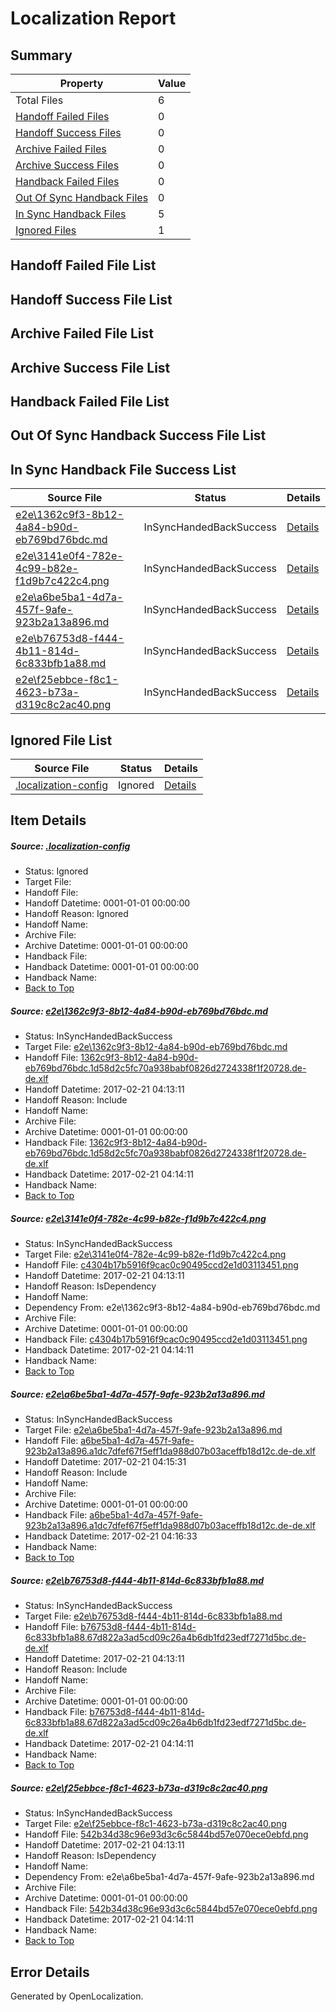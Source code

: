 # <a name='report-top'></a> Localization Report

## Summary
 Property | Value 
 -------- | ----- 
 Total Files | 6
[ Handoff Failed Files ](#handoff-failed-list)| 0
[ Handoff Success Files ](#handoff-success-list)| 0
[ Archive Failed Files ](#archive-failed-list)| 0
[ Archive Success Files ](#archive-success-list)| 0
[ Handback Failed Files ](#handback-failed-list)| 0
[ Out Of Sync Handback Files ](#outofsync-handback-success-list)| 0
[ In Sync Handback Files ](#insync-handback-success-list)| 5
[ Ignored Files ](#ignored-list)| 1

## <a name='handoff-failed-list'></a> Handoff Failed File List

## <a name='handoff-success-list'></a> Handoff Success File List

## <a name='archive-failed-list'></a> Archive Failed File List

## <a name='archive-success-list'></a> Archive Success File List

## <a name='handback-failed-list'></a> Handback Failed File List

## <a name='outofsync-handback-success-list'></a> Out Of Sync Handback Success File List

## <a name='insync-handback-success-list'></a> In Sync Handback File Success List
 Source File | Status | Details 
 ----------- | ------ | ------- 
 [e2e\1362c9f3-8b12-4a84-b90d-eb769bd76bdc.md](https://github.com/OpenLocalizationTestOrg/ol-test4/blob/c0ebb272bf623b169e013a85d9021d744d385b58/e2e/1362c9f3-8b12-4a84-b90d-eb769bd76bdc.md) | InSyncHandedBackSuccess | [Details](#5705f04ae4c77a00017924e26f35889db2077d8d1)
 [e2e\3141e0f4-782e-4c99-b82e-f1d9b7c422c4.png](https://github.com/OpenLocalizationTestOrg/ol-test4/blob/c0ebb272bf623b169e013a85d9021d744d385b58/e2e/3141e0f4-782e-4c99-b82e-f1d9b7c422c4.png) | InSyncHandedBackSuccess | [Details](#c4304b17b5916f9cac0c90495ccd2e1d031134512)
 [e2e\a6be5ba1-4d7a-457f-9afe-923b2a13a896.md](https://github.com/OpenLocalizationTestOrg/ol-test4/blob/73360c0c1d606de3ed58dd92fd1a320702c32f21/e2e/a6be5ba1-4d7a-457f-9afe-923b2a13a896.md) | InSyncHandedBackSuccess | [Details](#76f77ba6b226b9af91ece4d51ef7c28e97aab8513)
 [e2e\b76753d8-f444-4b11-814d-6c833bfb1a88.md](https://github.com/OpenLocalizationTestOrg/ol-test4/blob/c0ebb272bf623b169e013a85d9021d744d385b58/e2e/b76753d8-f444-4b11-814d-6c833bfb1a88.md) | InSyncHandedBackSuccess | [Details](#4e88fed653c16fcd3995d7fd38b0c50ec7a63f584)
 [e2e\f25ebbce-f8c1-4623-b73a-d319c8c2ac40.png](https://github.com/OpenLocalizationTestOrg/ol-test4/blob/c0ebb272bf623b169e013a85d9021d744d385b58/e2e/f25ebbce-f8c1-4623-b73a-d319c8c2ac40.png) | InSyncHandedBackSuccess | [Details](#542b34d38c96e93d3c6c5844bd57e070ece0ebfd5)

## <a name='ignored-list'></a> Ignored File List
 Source File | Status | Details 
 ----------- | ------ | ------- 
 [.localization-config](https://github.com/OpenLocalizationTestOrg/ol-test4/blob/73360c0c1d606de3ed58dd92fd1a320702c32f21/.localization-config) | Ignored | [Details](#cb0632cf59c1387fc1742bfb9fa3c47f87e2e5c90)

## Item Details
##### <a name='cb0632cf59c1387fc1742bfb9fa3c47f87e2e5c90'></a> Source: [.localization-config](https://github.com/OpenLocalizationTestOrg/ol-test4/blob/73360c0c1d606de3ed58dd92fd1a320702c32f21/.localization-config)
* Status: Ignored
* Target File: 
* Handoff File: 
* Handoff Datetime: 0001-01-01 00:00:00
* Handoff Reason: Ignored
* Handoff Name: 
* Archive File: 
* Archive Datetime: 0001-01-01 00:00:00
* Handback File: 
* Handback Datetime: 0001-01-01 00:00:00
* Handback Name: 
* [Back to Top](#report-top)

##### <a name='5705f04ae4c77a00017924e26f35889db2077d8d1'></a> Source: [e2e\1362c9f3-8b12-4a84-b90d-eb769bd76bdc.md](https://github.com/OpenLocalizationTestOrg/ol-test4/blob/c0ebb272bf623b169e013a85d9021d744d385b58/e2e/1362c9f3-8b12-4a84-b90d-eb769bd76bdc.md)
* Status: InSyncHandedBackSuccess
* Target File: [e2e\1362c9f3-8b12-4a84-b90d-eb769bd76bdc.md](https://github.com/OpenLocalizationTestOrg/ol-test4-dede/blob/9245955212654c411906e6905c428d846b5acb27/e2e/1362c9f3-8b12-4a84-b90d-eb769bd76bdc.md)
* Handoff File: [1362c9f3-8b12-4a84-b90d-eb769bd76bdc.1d58d2c5fc70a938babf0826d2724338f1f20728.de-de.xlf](https://github.com/OpenLocalizationTestOrg/ol-test4-handoff/blob/bd2ad7c82354357098e53659e27644c2e8682185/ol-handoff/OpenLocalizationTestOrg/ol-test4-dede/xinjiang/ht/1362c9f3-8b12-4a84-b90d-eb769bd76bdc.1d58d2c5fc70a938babf0826d2724338f1f20728.de-de.xlf)
* Handoff Datetime: 2017-02-21 04:13:11
* Handoff Reason: Include
* Handoff Name: 
* Archive File: 
* Archive Datetime: 0001-01-01 00:00:00
* Handback File: [1362c9f3-8b12-4a84-b90d-eb769bd76bdc.1d58d2c5fc70a938babf0826d2724338f1f20728.de-de.xlf](https://github.com/OpenLocalizationTestOrg/ol-test4-handback/blob/7e0980fecac8dfd96ed53222063fd8005b40b108/ol-handback/OpenLocalizationTestOrg/ol-test4-dede/xinjiang/ht/1362c9f3-8b12-4a84-b90d-eb769bd76bdc.1d58d2c5fc70a938babf0826d2724338f1f20728.de-de.xlf)
* Handback Datetime: 2017-02-21 04:14:11
* Handback Name: 
* [Back to Top](#report-top)

##### <a name='c4304b17b5916f9cac0c90495ccd2e1d031134512'></a> Source: [e2e\3141e0f4-782e-4c99-b82e-f1d9b7c422c4.png](https://github.com/OpenLocalizationTestOrg/ol-test4/blob/c0ebb272bf623b169e013a85d9021d744d385b58/e2e/3141e0f4-782e-4c99-b82e-f1d9b7c422c4.png)
* Status: InSyncHandedBackSuccess
* Target File: [e2e\3141e0f4-782e-4c99-b82e-f1d9b7c422c4.png](https://github.com/OpenLocalizationTestOrg/ol-test4-dede/blob/9245955212654c411906e6905c428d846b5acb27/e2e/3141e0f4-782e-4c99-b82e-f1d9b7c422c4.png)
* Handoff File: [c4304b17b5916f9cac0c90495ccd2e1d03113451.png](https://github.com/OpenLocalizationTestOrg/ol-test4-handoff/blob/bd2ad7c82354357098e53659e27644c2e8682185/ol-handoff/OpenLocalizationTestOrg/ol-test4-dede/xinjiang/ht/c4304b17b5916f9cac0c90495ccd2e1d03113451.png)
* Handoff Datetime: 2017-02-21 04:13:11
* Handoff Reason: IsDependency
* Handoff Name: 
* Dependency From: e2e\1362c9f3-8b12-4a84-b90d-eb769bd76bdc.md
* Archive File: 
* Archive Datetime: 0001-01-01 00:00:00
* Handback File: [c4304b17b5916f9cac0c90495ccd2e1d03113451.png](https://github.com/OpenLocalizationTestOrg/ol-test4-handback/blob/7e0980fecac8dfd96ed53222063fd8005b40b108/ol-handback/OpenLocalizationTestOrg/ol-test4-dede/xinjiang/ht/c4304b17b5916f9cac0c90495ccd2e1d03113451.png)
* Handback Datetime: 2017-02-21 04:14:11
* Handback Name: 
* [Back to Top](#report-top)

##### <a name='76f77ba6b226b9af91ece4d51ef7c28e97aab8513'></a> Source: [e2e\a6be5ba1-4d7a-457f-9afe-923b2a13a896.md](https://github.com/OpenLocalizationTestOrg/ol-test4/blob/73360c0c1d606de3ed58dd92fd1a320702c32f21/e2e/a6be5ba1-4d7a-457f-9afe-923b2a13a896.md)
* Status: InSyncHandedBackSuccess
* Target File: [e2e\a6be5ba1-4d7a-457f-9afe-923b2a13a896.md](https://github.com/OpenLocalizationTestOrg/ol-test4-dede/blob/59db19e602b74af19e1d7af31480d918009eefc5/e2e/a6be5ba1-4d7a-457f-9afe-923b2a13a896.md)
* Handoff File: [a6be5ba1-4d7a-457f-9afe-923b2a13a896.a1dc7dfef67f5eff1da988d07b03aceffb18d12c.de-de.xlf](https://github.com/OpenLocalizationTestOrg/ol-test4-handoff/blob/4d4e141def248d7b84f65581da33d15d8be7c87a/ol-handoff/OpenLocalizationTestOrg/ol-test4-dede/xinjiang/ht/a6be5ba1-4d7a-457f-9afe-923b2a13a896.a1dc7dfef67f5eff1da988d07b03aceffb18d12c.de-de.xlf)
* Handoff Datetime: 2017-02-21 04:15:31
* Handoff Reason: Include
* Handoff Name: 
* Archive File: 
* Archive Datetime: 0001-01-01 00:00:00
* Handback File: [a6be5ba1-4d7a-457f-9afe-923b2a13a896.a1dc7dfef67f5eff1da988d07b03aceffb18d12c.de-de.xlf](https://github.com/OpenLocalizationTestOrg/ol-test4-handback/blob/5e71abf08f4f943adf32c599588de37a1ae5fc59/ol-handback/OpenLocalizationTestOrg/ol-test4-dede/xinjiang/ht/a6be5ba1-4d7a-457f-9afe-923b2a13a896.a1dc7dfef67f5eff1da988d07b03aceffb18d12c.de-de.xlf)
* Handback Datetime: 2017-02-21 04:16:33
* Handback Name: 
* [Back to Top](#report-top)

##### <a name='4e88fed653c16fcd3995d7fd38b0c50ec7a63f584'></a> Source: [e2e\b76753d8-f444-4b11-814d-6c833bfb1a88.md](https://github.com/OpenLocalizationTestOrg/ol-test4/blob/c0ebb272bf623b169e013a85d9021d744d385b58/e2e/b76753d8-f444-4b11-814d-6c833bfb1a88.md)
* Status: InSyncHandedBackSuccess
* Target File: [e2e\b76753d8-f444-4b11-814d-6c833bfb1a88.md](https://github.com/OpenLocalizationTestOrg/ol-test4-dede/blob/9245955212654c411906e6905c428d846b5acb27/e2e/b76753d8-f444-4b11-814d-6c833bfb1a88.md)
* Handoff File: [b76753d8-f444-4b11-814d-6c833bfb1a88.67d822a3ad5cd09c26a4b6db1fd23edf7271d5bc.de-de.xlf](https://github.com/OpenLocalizationTestOrg/ol-test4-handoff/blob/bd2ad7c82354357098e53659e27644c2e8682185/ol-handoff/OpenLocalizationTestOrg/ol-test4-dede/xinjiang/ht/b76753d8-f444-4b11-814d-6c833bfb1a88.67d822a3ad5cd09c26a4b6db1fd23edf7271d5bc.de-de.xlf)
* Handoff Datetime: 2017-02-21 04:13:11
* Handoff Reason: Include
* Handoff Name: 
* Archive File: 
* Archive Datetime: 0001-01-01 00:00:00
* Handback File: [b76753d8-f444-4b11-814d-6c833bfb1a88.67d822a3ad5cd09c26a4b6db1fd23edf7271d5bc.de-de.xlf](https://github.com/OpenLocalizationTestOrg/ol-test4-handback/blob/7e0980fecac8dfd96ed53222063fd8005b40b108/ol-handback/OpenLocalizationTestOrg/ol-test4-dede/xinjiang/ht/b76753d8-f444-4b11-814d-6c833bfb1a88.67d822a3ad5cd09c26a4b6db1fd23edf7271d5bc.de-de.xlf)
* Handback Datetime: 2017-02-21 04:14:11
* Handback Name: 
* [Back to Top](#report-top)

##### <a name='542b34d38c96e93d3c6c5844bd57e070ece0ebfd5'></a> Source: [e2e\f25ebbce-f8c1-4623-b73a-d319c8c2ac40.png](https://github.com/OpenLocalizationTestOrg/ol-test4/blob/c0ebb272bf623b169e013a85d9021d744d385b58/e2e/f25ebbce-f8c1-4623-b73a-d319c8c2ac40.png)
* Status: InSyncHandedBackSuccess
* Target File: [e2e\f25ebbce-f8c1-4623-b73a-d319c8c2ac40.png](https://github.com/OpenLocalizationTestOrg/ol-test4-dede/blob/9245955212654c411906e6905c428d846b5acb27/e2e/f25ebbce-f8c1-4623-b73a-d319c8c2ac40.png)
* Handoff File: [542b34d38c96e93d3c6c5844bd57e070ece0ebfd.png](https://github.com/OpenLocalizationTestOrg/ol-test4-handoff/blob/bd2ad7c82354357098e53659e27644c2e8682185/ol-handoff/OpenLocalizationTestOrg/ol-test4-dede/xinjiang/ht/542b34d38c96e93d3c6c5844bd57e070ece0ebfd.png)
* Handoff Datetime: 2017-02-21 04:13:11
* Handoff Reason: IsDependency
* Handoff Name: 
* Dependency From: e2e\a6be5ba1-4d7a-457f-9afe-923b2a13a896.md
* Archive File: 
* Archive Datetime: 0001-01-01 00:00:00
* Handback File: [542b34d38c96e93d3c6c5844bd57e070ece0ebfd.png](https://github.com/OpenLocalizationTestOrg/ol-test4-handback/blob/7e0980fecac8dfd96ed53222063fd8005b40b108/ol-handback/OpenLocalizationTestOrg/ol-test4-dede/xinjiang/ht/542b34d38c96e93d3c6c5844bd57e070ece0ebfd.png)
* Handback Datetime: 2017-02-21 04:14:11
* Handback Name: 
* [Back to Top](#report-top)


## Error Details

Generated by OpenLocalization.
